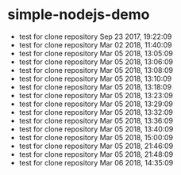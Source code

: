 # simple-nodejs-demo
* test for clone repository Sep 23 2017, 19:22:09
* test for clone repository Mar 02 2018, 11:40:09
* test for clone repository Mar 05 2018, 13:05:09
* test for clone repository Mar 05 2018, 13:06:09
* test for clone repository Mar 05 2018, 13:08:09
* test for clone repository Mar 05 2018, 13:10:09
* test for clone repository Mar 05 2018, 13:18:09
* test for clone repository Mar 05 2018, 13:23:09
* test for clone repository Mar 05 2018, 13:29:09
* test for clone repository Mar 05 2018, 13:32:09
* test for clone repository Mar 05 2018, 13:36:09
* test for clone repository Mar 05 2018, 13:40:09
* test for clone repository Mar 05 2018, 15:00:09
* test for clone repository Mar 05 2018, 21:46:09
* test for clone repository Mar 05 2018, 21:48:09
* test for clone repository Mar 06 2018, 14:35:09

